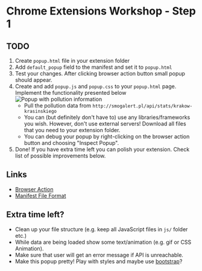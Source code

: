 # Chrome Extensions Workshop - Step 1

## TODO
1. Create `popup.html` file in your extension folder
2. Add `default_popup` field to the manifest and set it to `popup.html`
3. Test your changes. After clicking browser action button small popup should appear.
4. Create and add `popup.js` and `popup.css` to your `popup.html` page. Implement the functionality presented below
<br/><img src="http://i.imgur.com/Fz1xfHz.png" alt="Popup with pollution information" /><br/>
	- Pull the pollution data from `http://smogalert.pl/api/stats/krakow-krasinskiego`
	- You can (but definitely don't have to) use any libraries/frameworks you wish. However, don't use external servers! Download all files that you need to your extension folder.
	- You can debug your popup by right-clicking on the browser action button and choosing "Inspect Popup".
5. Done! If you have extra time left you can polish your extension. Check list of possible improvements below.

## Links
- [Browser Action](http://developer.chrome.com/extensions/browserAction.html)
- [Manifest File Format](http://developer.chrome.com/extensions/manifest.html)

## Extra time left?
- Clean up your file structure (e.g. keep all JavaScript files in `js/` folder etc.)
- While data are being loaded show some text/animation (e.g. gif or CSS Animation).
- Make sure that user will get an error message if API is unreachable.
- Make this popup pretty! Play with styles and maybe use [bootstrap](http://getbootstrap.com/)?
